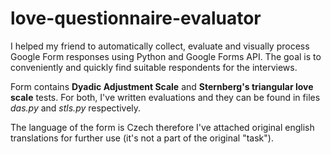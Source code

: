 # love-questionnaire-evaluator
I helped my friend to automatically collect, evaluate and visually process Google Form responses using Python and Google Forms API. The goal is to conveniently and quickly find suitable respondents for the interviews.

Form contains **Dyadic Adjustment Scale** and **Sternberg's triangular love scale** tests. For both, I've written evaluations and they can be found in files *das.py* and *stls.py* respectively. 

The language of the form is Czech therefore I've attached original english translations for further use (it's not a part of the original "task").
